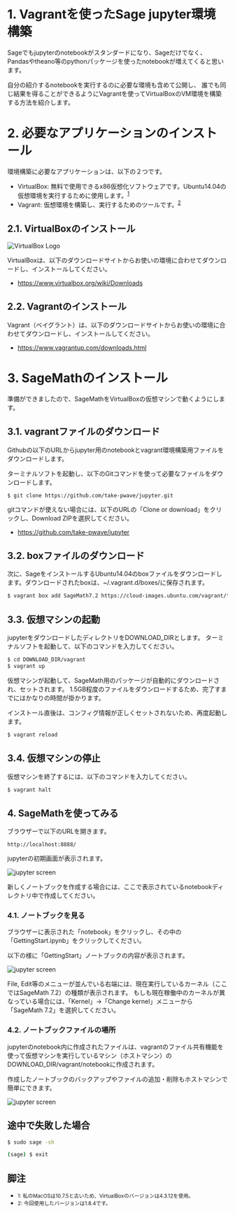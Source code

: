 # 1. Vagrantを使ったSage jupyter環境構築

Sageでもjupyterのnotebookがスタンダードになり、Sageだけでなく、
Pandasやtheano等のpythonパッケージを使ったnotebookが増えてくると思います。

自分の紹介するnotebookを実行するのに必要な環境も含めて公開し、
誰でも同じ結果を得ることができるようにVagrantを使ってVirtualBoxのVM環境を構築する方法を紹介します。

# 2. 必要なアプリケーションのインストール

環境構築に必要なアプリケーションは、以下の２つです。
- VirtualBox: 無料で使用できるx86仮想化ソフトウェアです。Ubuntu14.04の仮想環境を実行するために使用します。<sup>[1](#note1)</sup>
- Vagrant: 仮想環境を構築し、実行するためのツールです。<sup>[2](#note2)</sup>

## 2.1. VirtualBoxのインストール
![VirtualBox Logo](https://www.virtualbox.org/graphics/vbox_logo2_gradient.png "VirtualBox Logo")

VirtualBoxは、以下のダウンロードサイトからお使いの環境に合わせてダウンロードし、インストールしてください。
- https://www.virtualbox.org/wiki/Downloads


## 2.2. Vagrantのインストール

Vagrant（ベイグラント）は、以下のダウンロードサイトからお使いの環境に合わせてダウンロードし、インストールしてください。
- https://www.vagrantup.com/downloads.html

# 3. SageMathのインストール
準備ができましたので、SageMathをVirtualBoxの仮想マシンで動くようにします。

## 3.1. vagrantファイルのダウンロード
Githubの以下のURLからjupyter用のnotebookとvagrant環境構築用ファイルをダウンロードします。

ターミナルソフトを起動し、以下のGitコマンドを使って必要なファイルをダウンロードします。
```
$ git clone https://github.com/take-pwave/jupyter.git
```

gitコマンドが使えない場合には、以下のURLの「Clone or download」をクリックし、Download ZIPを選択してください。
- https://github.com/take-pwave/jupyter

## 3.2. boxファイルのダウンロード
次に、SageをインストールするUbuntu14.04のboxファイルをダウンロードします。ダウンロードされたboxは、~/.vagrant.d/boxes/に保存されます。


```bash
$ vagrant box add SageMath7.2 https://cloud-images.ubuntu.com/vagrant/trusty/current/trusty-server-cloudimg-amd64-vagrant-disk1.box
```

## 3.3. 仮想マシンの起動
jupyterをダウンロードしたディレクトリをDOWNLOAD_DIRとします。
ターミナルソフトを起動して、以下のコマンドを入力してください。

```bash
$ cd DOWNLOAD_DIR/vagrant
$ vagrant up
```

仮想マシンが起動して、SageMath用のパッケージが自動的にダウンロードされ、セットされます。
1.5GB程度のファイルをダウンロードするため、完了すまでにはかなりの時間が掛かります。

インストール直後は、コンフィグ情報が正しくセットされないため、再度起動します。

```bash
$ vagrant reload
```

## 3.4. 仮想マシンの停止
仮想マシンを終了するには、以下のコマンドを入力してください。

```bash
$ vagrant halt
```

## 4. SageMathを使ってみる
ブラウザーで以下のURLを開きます。
```
http://localhost:8888/
```

jupyterの初期画面が表示されます。

![jupyter screen](images/jupyter_screen.png)

新しくノートブックを作成する場合には、ここで表示されているnotebookディレクトリ中で作成してください。

### 4.1. ノートブックを見る
ブラウザーに表示された「notebook」をクリックし、その中の「GettingStart.ipynb」をクリックしてください。

以下の様に「GettingStart」ノートブックの内容が表示されます。

![jupyter screen](images/GettingStart_nb.png)

File, Edit等のメニューが並んでいる右端には、現在実行しているカーネル（ここではSageMath 7.2）の種類が表示されます。
もしも現在稼働中のカーネルが異なっている場合には、「Kernel」→「Change kernel」メニューから「SageMath 7.2」を選択してください。


### 4.2. ノートブックファイルの場所
jupyterのnotebook内に作成されたファイルは、vagrantのファイル共有機能を使って仮想マシンを実行しているマシン（ホストマシン）のDOWNLOAD_DIR/vagrant/notebookに作成されます。

作成したノートブックのバックアップやファイルの追加・削除もホストマシンで簡単にできます。

![jupyter screen](images/notebook_dir.png)

## 途中で失敗した場合

```bash
$ sudo sage -sh

(sage) $ exit
```

## 脚注
- <small id="note1">1: 私のMacOSは10.7.5と古いため、VirtualBoxのバージョンは4.3.12を使用。</small>
- <small id="note2">2: 今回使用したバージョンは1.8.4です。</small>
